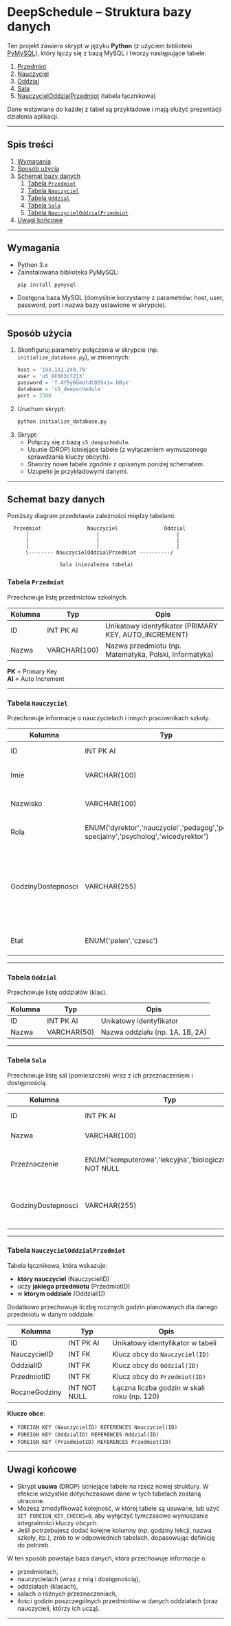 # DeepSchedule – Struktura bazy danych

Ten projekt zawiera skrypt w języku **Python** (z użyciem biblioteki [PyMySQL](https://pypi.org/project/PyMySQL/)), który łączy się z bazą MySQL i tworzy następujące tabele:

1. [Przedmiot](#tabela-przedmiot)
2. [Nauczyciel](#tabela-nauczyciel)
3. [Oddzial](#tabela-oddzial)
4. [Sala](#tabela-sala)
5. [NauczycielOddzialPrzedmiot](#tabela-nauczycieloddzialprzedmiot) (tabela łącznikowa)

Dane wstawiane do każdej z tabel są przykładowe i mają służyć prezentacji działania aplikacji.

---

## Spis treści

1. [Wymagania](#wymagania)
2. [Sposób użycia](#sposób-użycia)
3. [Schemat bazy danych](#schemat-bazy-danych)
   1. [Tabela `Przedmiot`](#tabela-przedmiot)
   2. [Tabela `Nauczyciel`](#tabela-nauczyciel)
   3. [Tabela `Oddzial`](#tabela-oddzial)
   4. [Tabela `Sala`](#tabela-sala)
   5. [Tabela `NauczycielOddzialPrzedmiot`](#tabela-nauczycieloddzialprzedmiot)
4. [Uwagi końcowe](#uwagi-końcowe)

---

## Wymagania

- Python 3.x  
- Zainstalowana biblioteka PyMySQL:
  ```bash
  pip install pymysql
  ```
- Dostępna baza MySQL (domyślnie korzystamy z parametrów: host, user, password, port i nazwa bazy ustawione w skrypcie).

---

## Sposób użycia

1. Skonfiguruj parametry połączenia w skrypcie (np. `initialize_database.py`), w zmiennych:
   ```python
   host = '193.111.249.78'
   user = 'u5_AF6h3cTZj3'
   password = 'f.AY5y6GmUtdCD5Sx1=.bByx'
   database = 's5_deepschedule'
   port = 3306
   ```
2. Uruchom skrypt:
   ```bash
   python initialize_database.py
   ```
3. Skrypt:
   - Połączy się z bazą `s5_deepschedule`.
   - Usunie (DROP) istniejące tabele (z wyłączeniem wymuszonego sprawdzania kluczy obcych).
   - Stworzy nowe tabele zgodnie z opisanym poniżej schematem.
   - Uzupełni je przykładowymi danymi.

---

## Schemat bazy danych

Poniższy diagram przedstawia zależności między tabelami:

```
  Przedmiot               Nauczyciel               Oddzial
      |                      |                         |
      |                      |                         |
      |                      |                         |
      \-------- NauczycielOddzialPrzedmiot ----------/
                            
                 Sala (niezależna tabela)
```

### Tabela `Przedmiot`
Przechowuje listę przedmiotów szkolnych.

| Kolumna | Typ         | Opis                                                   |
|---------|------------|---------------------------------------------------------|
| ID      | INT PK AI   | Unikatowy identyfikator (PRIMARY KEY, AUTO_INCREMENT)  |
| Nazwa   | VARCHAR(100)| Nazwa przedmiotu (np. Matematyka, Polski, Informatyka) |

**PK** = Primary Key  
**AI** = Auto Increment  

---

### Tabela `Nauczyciel`
Przechowuje informacje o nauczycielach i innych pracownikach szkoły.

| Kolumna            | Typ                                                                                                                                          | Opis                                                                                                    |
|--------------------|---------------------------------------------------------------------------------------------------------------------------------------------|----------------------------------------------------------------------------------------------------------|
| ID                 | INT PK AI                                                                                                                                   | Unikatowy identyfikator                                                                                 |
| Imie               | VARCHAR(100)                                                                                                                                | Imię nauczyciela (np. Jan)                                                                              |
| Nazwisko           | VARCHAR(100)                                                                                                                                | Nazwisko (np. Kowalski)                                                                                 |
| Rola               | ENUM('dyrektor','nauczyciel','pedagog','pedagog specjalny','psycholog','wicedyrektor')                                                     | Rola pełniona w placówce                                                                                 |
| GodzinyDostepnosci | VARCHAR(255)                                                                                                                                | Informacja o godzinach, w których nauczyciel jest dostępny (np. „Pn-Pt 8:00-13:00”)                      |
| Etat               | ENUM('pelen','czesc')                                                                                                                       | Status etatu: pełny lub częściowy                                                                        |

---

### Tabela `Oddzial`
Przechowuje listę oddziałów (klas).

| Kolumna | Typ          | Opis                                                  |
|---------|-------------|--------------------------------------------------------|
| ID      | INT PK AI    | Unikatowy identyfikator                               |
| Nazwa   | VARCHAR(50)  | Nazwa oddziału (np. 1A, 1B, 2A)                        |

---

### Tabela `Sala`
Przechowuje listę sal (pomieszczeń) wraz z ich przeznaczeniem i dostępnością.

| Kolumna            | Typ                                                                        | Opis                                                                                      |
|--------------------|----------------------------------------------------------------------------|--------------------------------------------------------------------------------------------|
| ID                 | INT PK AI                                                                   | Unikatowy identyfikator sali                                                              |
| Nazwa              | VARCHAR(100)                                                                | Nazwa/oznaczenie sali (np. Sala 101)                                                      |
| Przeznaczenie      | ENUM('komputerowa','lekcyjna','biologiczna','inne') NOT NULL               | Typ/przeznaczenie sali (komputerowa, lekcyjna, biologiczna, inne)                         |
| GodzinyDostepnosci | VARCHAR(255)                                                                | Opis godzin, w których sala jest dostępna (np. "Pn-Pt 8:00-16:00")                        |

---

### Tabela `NauczycielOddzialPrzedmiot`
Tabela łącznikowa, która wskazuje:

- **który nauczyciel** (NauczycielID)  
- uczy **jakiego przedmiotu** (PrzedmiotID)  
- w **którym oddziale** (OddzialID)

Dodatkowo przechowuje liczbę rocznych godzin planowanych dla danego przedmiotu w danym oddziale.

| Kolumna        | Typ    | Opis                                                                                         |
|----------------|--------|-----------------------------------------------------------------------------------------------|
| ID             | INT PK AI | Unikatowy identyfikator w tabeli                                                          |
| NauczycielID   | INT FK    | Klucz obcy do `Nauczyciel(ID)`                                                             |
| OddzialID      | INT FK    | Klucz obcy do `Oddzial(ID)`                                                                |
| PrzedmiotID    | INT FK    | Klucz obcy do `Przedmiot(ID)`                                                              |
| RoczneGodziny  | INT NOT NULL | Łączna liczba godzin w skali roku (np. 120)                                            |

**Klucze obce**:
- `FOREIGN KEY (NauczycielID) REFERENCES Nauczyciel(ID)`  
- `FOREIGN KEY (OddzialID) REFERENCES Oddzial(ID)`  
- `FOREIGN KEY (PrzedmiotID) REFERENCES Przedmiot(ID)`

---

## Uwagi końcowe

- Skrypt **usuwa** (DROP) istniejące tabele na rzecz nowej struktury. W efekcie wszystkie dotychczasowe dane w tych tabelach zostaną utracone.  
- Możesz zmodyfikować kolejność, w której tabele są usuwane, lub użyć `SET FOREIGN_KEY_CHECKS=0`, aby wyłączyć tymczasowo wymuszanie integralności kluczy obcych.  
- Jeśli potrzebujesz dodać kolejne kolumny (np. godziny lekcji, nazwa szkoły, itp.), zrób to w odpowiednich tabelach, dopasowując definicję do potrzeb.  

W ten sposób powstaje baza danych, która przechowuje informacje o:
- przedmiotach,  
- nauczycielach (wraz z rolą i dostępnością),  
- oddziałach (klasach),  
- salach o różnych przeznaczeniach,  
- ilości godzin poszczególnych przedmiotów w danych oddziałach (oraz nauczycieli, którzy ich uczą).  

---
